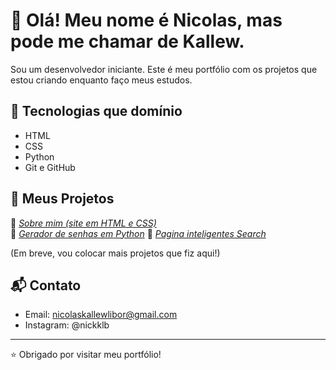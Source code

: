 # 👋 Olá! Meu nome é Nicolas, mas pode me chamar de Kallew.

Sou um desenvolvedor iniciante. Este é meu portfólio com os projetos que estou criando enquanto faço meus estudos.

## 🧰 Tecnologias que domínio

- HTML
- CSS
- Python
- Git e GitHub

## 📂 Meus Projetos

🔹 *[Sobre mim (site em HTML e CSS)](https://kallew123.github.io/Sobre-mim/)*  
🔹 *[Gerador de senhas em Python](https://github.com/kallew123/Gerador-de-senhas)*
🔹 *[Pagina inteligentes Search](https://kallew123.github.io/Google/)*

(Em breve, vou colocar mais projetos que fiz aqui!)

## 📬 Contato

- Email: nicolaskallewlibor@gmail.com
- Instagram: @nickklb

---

⭐ Obrigado por visitar meu portfólio!
